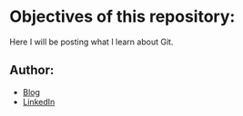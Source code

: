 # Objectives of this repository:

Here I will be posting what I learn about Git.

## Author:

- [Blog](http://ildaneta.netlify.com/)
- [LinkedIn](https://www.linkedin.com/in/ilda-silva-neta/)
